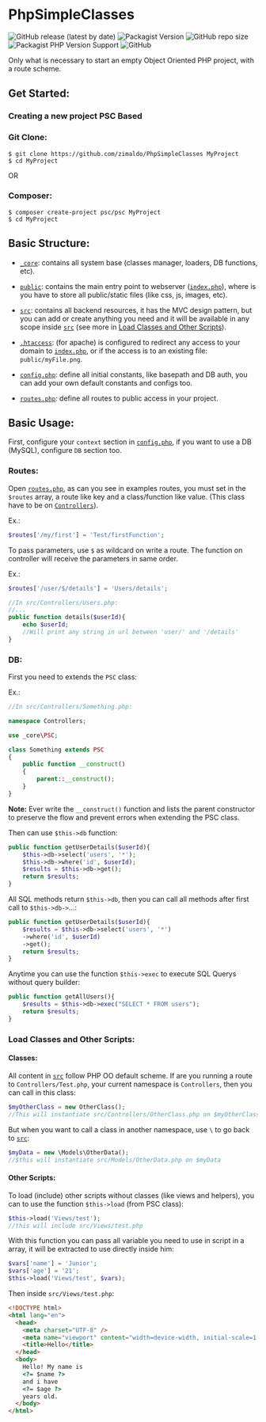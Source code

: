 # PhpSimpleClasses

![GitHub release (latest by date)](https://img.shields.io/github/v/release/zimaldo/PhpSimpleClasses?style=for-the-badge)
![Packagist Version](https://img.shields.io/packagist/v/psc/psc?style=for-the-badge)
![GitHub repo size](https://img.shields.io/github/repo-size/zimaldo/PhpSimpleClasses?style=for-the-badge)
![Packagist PHP Version Support](https://img.shields.io/packagist/php-v/psc/psc?style=for-the-badge)
![GitHub](https://img.shields.io/github/license/zimaldo/PhpSimpleClasses?style=for-the-badge)

Only what is necessary to start an empty Object Oriented PHP project, with a route scheme.

## Get Started:

### Creating a new project PSC Based

### Git Clone:

```shell
$ git clone https://github.com/zimaldo/PhpSimpleClasses MyProject
$ cd MyProject
```

OR

### Composer:

```shell
$ composer create-project psc/psc MyProject
$ cd MyProject
```

## Basic Structure:

- [`_core`](_core): contains all system base (classes manager, loaders, DB functions, etc).

- [`public`](public): contains the main entry point to webserver ([`index.php`](public/index.php)), where is you have to store all public/static files (like css, js, images, etc).

- [`src`](src): contains all backend resources, it has the MVC design pattern, but you can add or create anything you need and it will be available in any scope inside [`src`](src) (see more in [Load Classes and Other Scripts](README.md#load-classes-and-other-scripts)).

- [`.htaccess`](.htaccess): (for apache) is configured to redirect any access to your domain to [`index.php`](public/index.php), or if the access is to an existing file: `public/myFile.png`.

- [`config.php`](config.php): define all initial constants, like basepath and DB auth, you can add your own default constants and configs too.

- [`routes.php`](routes.php): define all routes to public access in your project.

## Basic Usage:

First, configure your `context` section in [`config.php`](config.php), if you want to use a DB (MySQL), configure `DB` section too.

### Routes:

Open [`routes.php`](routes.php), as can you see in examples routes, you must set in the `$routes` array, a route like key and a class/function like value.
(This class have to be on [`Controllers`](src/Controllers)).

Ex.:

```php
$routes['/my/first'] = 'Test/firstFunction';
```

To pass parameters, use `$` as wildcard on write a route. The function on controller will receive the parameters in same order.

Ex.:

```php
$routes['/user/$/details'] = 'Users/details';

//In src/Controllers/Users.php:
//...
public function details($userId){
    echo $userId;
    //Will print any string in url between 'user/' and '/details'
}
```

### DB:

First you need to extends the `PSC` class:

Ex.:

```php
//In src/Controllers/Something.php:

namespace Controllers;

use _core\PSC;

class Something extends PSC
{
    public function __construct()
    {
        parent::__construct();
    }
}
```

**Note:** Ever write the `__construct()` function and lists the parent constructor to preserve the flow and prevent errors when extending the PSC class.

Then can use `$this->db` function:

```php
public function getUserDetails($userId){
    $this->db->select('users', '*');
    $this->db->where('id', $userId);
    $results = $this->db->get();
    return $results;
}
```

All SQL methods return `$this->db`, then you can call all methods after first call to `$this->db->`...:

```php
public function getUserDetails($userId){
    $results = $this->db->select('users', '*')
    ->where('id', $userId)
    ->get();
    return $results;
}
```

Anytime you can use the function `$this->exec` to execute SQL Querys without query builder:

```php
public function getAllUsers(){
    $results = $this->db->exec("SELECT * FROM users");
    return $results;
}
```

### Load Classes and Other Scripts:

#### Classes:

All content in [`src`](src) follow PHP OO default scheme. If are you running a route to `Controllers/Test.php`, your current namespace is `Controllers`, then you can call in this class:

```php
$myOtherClass = new OtherClass();
//This will instantiate src/Controllers/OtherClass.php on $myOtherClass
```

But when you want to call a class in another namespace, use `\` to go back to [`src`](src):

```php
$myData = new \Models\OtherData();
//$this will instantiate src/Models/OtherData.php on $myData
```

#### Other Scripts:

To load (include) other scripts without classes (like views and helpers), you can to use the function `$this->load` (from PSC class):

```php
$this->load('Views/test');
//this will include src/Views/test.php
```

With this function you can pass all variable you need to use in script in a array, it will be extracted to use directly inside him:

```php
$vars['name'] = 'Junior';
$vars['age'] = '21';
$this->load('Views/test', $vars);
```

Then inside `src/Views/test.php`:

```html
<!DOCTYPE html>
<html lang="en">
  <head>
    <meta charset="UTF-8" />
    <meta name="viewport" content="width=device-width, initial-scale=1.0" />
    <title>Hello</title>
  </head>
  <body>
    Hello! My name is
    <?= $name ?>
    and i have
    <?= $age ?>
    years old.
  </body>
</html>
```
